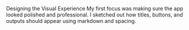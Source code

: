 Designing the Visual Experience
My first focus was making sure the app looked polished and professional. I sketched out how titles, buttons, and outputs should appear using markdown and spacing.

